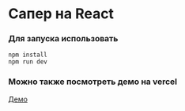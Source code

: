 # Сапер на React
### Для запуска использовать 
```shell
npm install
npm run dev
```
### Можно также посмотреть демо на vercel
[Демо](https://minesweeper-vk.vercel.app/)